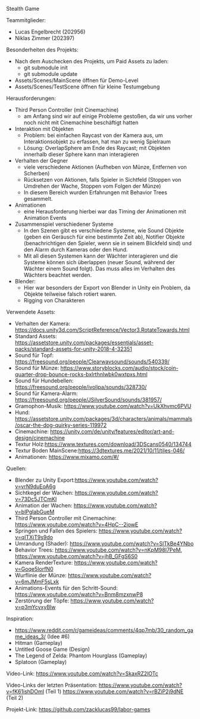 Stealth Game


Teammitglieder:
- Lucas Engelbrecht (202956)
- Niklas Zimmer (202397)


Besonderheiten des Projekts:
* Nach dem Auschecken des Projekts, um Paid Assets zu laden:
   * git submodule init
   * git submodule update
* Assets/Scenes/MainScene öffnen für Demo-Level
* Assets/Scenes/TestScene öffnen für kleine Testumgebung


Herausforderungen:
* Third Person Controller (mit Cinemachine)
   * am Anfang sind wir auf einige Probleme gestoßen, da wir uns vorher noch nicht mit Cinemachine beschäftigt hatten
* Interaktion mit Objekten
   * Problem: bei einfachen Raycast von der Kamera aus, um Interaktionsobjekt zu erfassen, hat man zu wenig Spielraum
   * Lösung: OverlapSphere am Ende des Raycast; mit Objekten innerhalb dieser Sphere kann man interagieren
* Verhalten der Gegner
   * viele verschiedene Aktionen (Aufheben von Münze, Entfernen von Scherben)
   * Rücksetzen von Aktionen, falls Spieler in Sichtfeld (Stoppen von Umdrehen der Wache, Stoppen vom Folgen der Münze)
   * In diesem Bereich wurden Erfahrungen mit Behavior Trees gesammelt.
* Animationen
   * eine Herausforderung hierbei war das Timing der Animationen mit Animation Events
* Zusammenspiel verschiedener Systeme
   * In den Szenen gibt es verschiedene Systeme, wie Sound Objekte (geben ein Geräusch für eine bestimmte Zeit ab), Notifier Objekte (benachrichtigen den Spieler, wenn sie in seinem Blickfeld sind) und den Alarm durch Kameras oder den Hund.
   * Mit all diesen Systemen kann der Wächter interagieren und die Systeme können sich überlappen (neuer Sound, während der Wächter einem Sound folgt). Das muss alles im Verhalten des Wächters beachtet werden.
* Blender:
   * Hier war besonders der Export von Blender in Unity ein Problem, da Objekte teilweise falsch rotiert waren.
   * Rigging von Charakteren


Verwendete Assets:
* Verhalten der Kamera: https://docs.unity3d.com/ScriptReference/Vector3.RotateTowards.html 
* Standard Assets: https://assetstore.unity.com/packages/essentials/asset-packs/standard-assets-for-unity-2018-4-32351 
* Sound für Topf: https://freesound.org/people/Clearwavsound/sounds/540339/
* Sound für Münze: https://www.storyblocks.com/audio/stock/coin-quarter-drop-bounce-rocks-bxlrthnlwbk0wxtpxs.html
* Sound für Hundebellen: https://freesound.org/people/ivolipa/sounds/328730/
* Sound für Kamera-Alarm: https://freesound.org/people/JSilverSound/sounds/381957/
* Gramophon-Musik: https://www.youtube.com/watch?v=UkXhvmc6PVU
* Hund: https://assetstore.unity.com/packages/3d/characters/animals/mammals/oscar-the-dog-quirky-series-119972
* Cinemachine: https://unity.com/de/unity/features/editor/art-and-design/cinemachine 
* Textur Holz:https://www.textures.com/download/3DScans0540/134744
* Textur Boden MainScene:https://3dtextures.me/2021/10/11/tiles-046/
* Animationen: https://www.mixamo.com/#/ 


Quellen:
* Blender zu Unity Export:https://www.youtube.com/watch?v=vrN9duEoA6g
* Sichtkegel der Wachen: https://www.youtube.com/watch?v=73Dc5JTCmKI
* Animation der Wachen: https://www.youtube.com/watch?v=blPglabGueM
* Third Person Controller mit Cinemachine: https://www.youtube.com/watch?v=4HpC--2iowE 
* Springen und Fallen des Spielers: https://www.youtube.com/watch?v=qITXjT9s9do 
* Umrandung (Shader): https://www.youtube.com/watch?v=SlTkBe4YNbo 
* Behavior Trees: https://www.youtube.com/watch?v=nKpM98I7PeM, https://www.youtube.com/watch?v=jhB_GFgS6S0 
* Kamera RenderTexture: https://www.youtube.com/watch?v=Goqe5IorfN0 
* Wurflinie der Münze: https://www.youtube.com/watch?v=6mJMmF5sLxk 
* Animations-Events für den Schritt-Sound: https://www.youtube.com/watch?v=Bnm8mzxnwP8
* Zerstörung der Töpfe: https://www.youtube.com/watch?v=p3mYcyxyBlw




Inspiration:
* https://www.reddit.com/r/gameideas/comments/4qp7mb/30_random_game_ideas_3/ (Idee #6)
* Hitman (Gameplay)
* Untitled Goose Game (Design)
* The Legend of Zelda: Phantom Hourglass (Gameplay)
* Splatoon (Gameplay)


Video-Link:
https://www.youtube.com/watch?v=SkaxRZ2lOTc


Video-Links der letzten Präsentation:
https://www.youtube.com/watch?v=fK61ishDOmI (Teil 1)
https://www.youtube.com/watch?v=rBZiP2j9dNE (Teil 2)


Projekt-Link:
https://github.com/zacklucas99/labor-games
